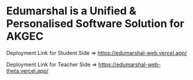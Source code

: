 # Edumarshal is a Unified & Personalised Software Solution for AKGEC
Deployment Link for Student Side => https://edumarshal-web.vercel.app/

Deployment Link for Teacher Side => https://edumarshal-web-theta.vercel.app/

